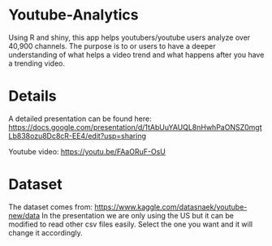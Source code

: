 # Youtube-Analytics
Using R and shiny, this app helps youtubers/youtube users analyze over 40,900 channels. The purpose is to or users to have a deeper understanding of what helps a video trend and what happens after you have a trending video.

# Details
A detailed presentation can be found here: https://docs.google.com/presentation/d/1tAbUuYAUQL8nHwhPaONSZ0mgtLb838ozu8Dc8cR-EE4/edit?usp=sharing

Youtube video:  https://youtu.be/FAaORuF-OsU

# Dataset
The dataset comes from: https://www.kaggle.com/datasnaek/youtube-new/data
In the presentation we are only using the US but it can be modified to read other csv files easily. Select the one you want and it will change it accordingly.

